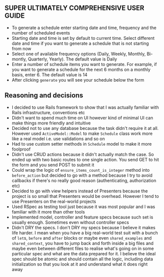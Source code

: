 ## SUPER ULTIMATELY COMPREHENSIVE USER GUIDE

* To generate a schedule enter starting date and time, frequency and the number of scheduled events
* Starting date and time is set by default to current time. Select different date and time if you want to generate a schedule that is not starting from now
* Select one of available frequency options (Daily, Weekly, Monthly, Bi-montly, Quarterly, Yearly). The default value is Daily
* Enter a number of schedule items you want to generate. For example, if you want to generate a schedule for the next 6 months on a monthly basis, enter 6. The default value is 14
* After clicking `generate` you will see your schedule below the form


## Reasoning and decisions

* I decided to use Rails framework to show that I was actually familiar with Rails infrastructure, conventions etc
* Didn't want to spend much time on UI however kind of minimal UI can make things more friendly and intuitive
* Decided not to use any database because the task didn't require it at all. However used `ActiveModel::Model` to make `Schedule` class work more like a real model i.e. use validations and so on
* Had to use custom setter methods in `Schedule` model to make it more foolproof
* Didn't use CRUD actions because it didn't actually match the case. So ended up with two basic routes to one single action. You send GET to hit the form and you send POST to submit it
* Could wrap the logic of `ensure_items_count_is_integer` method into `before_action` but decided to go with a method because I try to avoid callbacks if there's no really good reason (authenticating, authorization etc)
* Decided to go with view helpers instead of Presenters because the project is so small that Presenters would be overhead. However I tend to use Presenters on the real-world projects
* Used RSpec as testing tool just because it was most popular and I was familiar with it more than other tools
* Implemented model, controller and feature specs because such set is usually enough. Sometimes even without controller specs
* Didn't DRY the specs. I don't DRY my specs because I believe it makes life harder. I mean when you have a big real-world test suit with a bunch of `let`s, `before` and `after` blocks or maybe even `shared_examples` and `shared_context`, you have to jump back and forth inside a big files and maybe even between different files to realise what's going on in some particular spec and what are the data prepared for it. I believe the ideal spec should be atomic and should contain all the logic, including data initialization so that you look at it and understand what it does right away 

    
